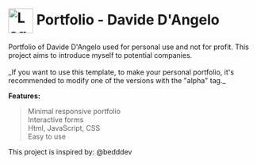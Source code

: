 <h1>
  <img src="https://t4.ftcdn.net/jpg/00/92/08/97/360_F_92089706_dDBY6Xgdn0lKViM8Mp0T35Jm9birtIKN.jpg" alt="Logo" style="width: 50px; height: 50px; vertical-align: middle;"> 
  Portfolio - Davide D'Angelo
</h1>
Portfolio of Davide D'Angelo used for personal use and not for profit. This project aims to introduce myself to potential companies.<br><br>
_If you want to use this template, to make your personal portfolio, it's recommended to modify one of the versions with the "alpha" tag._

**Features:**
> Minimal responsive portfolio<br>
> Interactive forms<br>
> Html, JavaScript, CSS<br>
> Easy to use

This project is inspired by: @bedddev
